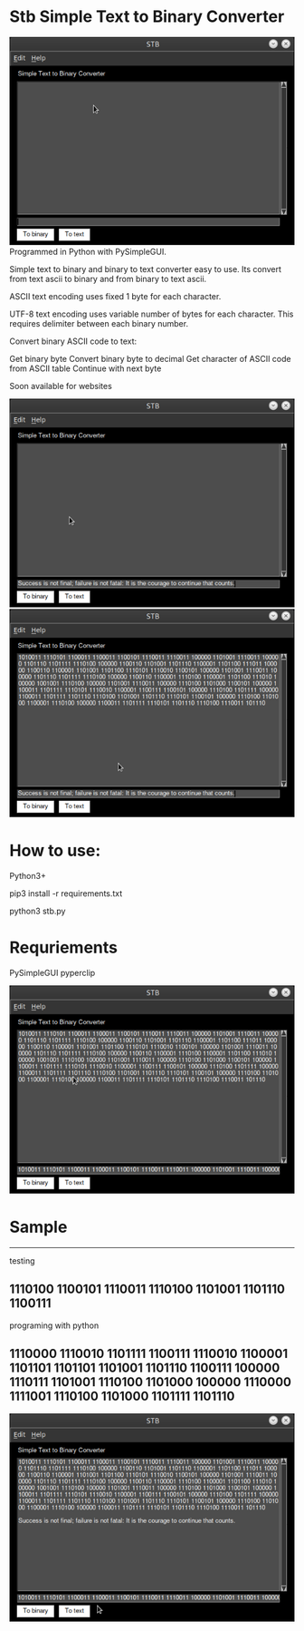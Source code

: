 # Stb Simple Text to Binary Converter

![STB](1.png)
Programmed in Python with PySimpleGUI.

Simple text to binary and binary to text converter easy to use. Its convert from
text ascii to binary and from binary to text ascii.

ASCII text encoding uses fixed 1 byte for each character.

UTF-8 text encoding uses variable number of bytes for each character. This requires delimiter between each binary number.

Convert binary ASCII code to text:

Get binary byte
Convert binary byte to decimal
Get character of ASCII code from ASCII table
Continue with next byte

Soon available for websites

![STB](2.png)
![STB](3.png)

# How to use:

Python3+

pip3 install -r requirements.txt

python3 stb.py

# Requriements

PySimpleGUI
pyperclip

![STB](4.png)

# Sample 
---------------------------------------------------------------------------
testing

1110100 1100101 1110011 1110100 1101001 1101110 1100111
---------------------------------------------------------------------------

programing with python

1110000 1110010 1101111 1100111 1110010 1100001 1101101 1101101 1101001 
1101110 1100111 100000 1110111 1101001 1110100 1101000 100000 1110000 
1111001 1110100 1101000 1101111 1101110
---------------------------------------------------------------------------
![STB](5.png)
